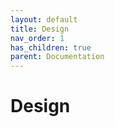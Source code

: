 ```yaml
---
layout: default
title: Design
nav_order: 1
has_children: true
parent: Documentation
---
```

# Design
